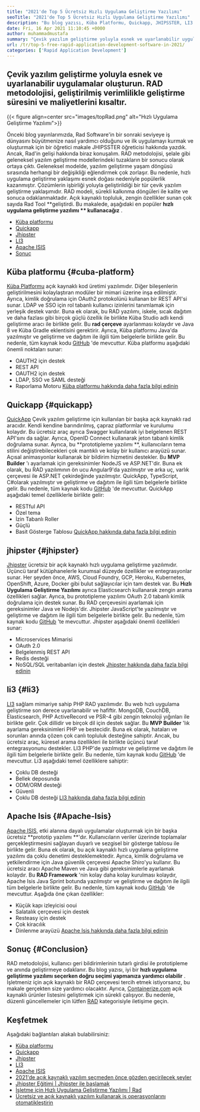 ```yaml
---
title: "2021'de Top 5 Ücretsiz Hızlı Uygulama Geliştirme Yazılımı" 
seoTitle: "2021'de Top 5 Ücretsiz Hızlı Uygulama Geliştirme Yazılımı" 
description: "Bu blog yazısı, Küba Platformu, Quickapp, JHIPSSTER, LI3 ve Apache Isis dahil olmak üzere yaygın olarak kullanılan açık kaynaklı hızlı uygulama geliştirme yazılımı açıklanmaktadır." 
date: Fri, 16 Apr 2021 11:10:45 +0000
author: muhammadmustafa
summary: "Çevik yazılım geliştirme yoluyla esnek ve uyarlanabilir uygulamalar oluşturun. RAD metodolojisi, geliştirilmiş verimlilikle geliştirme süresini ve maliyetlerini kısaltır." 
url: /tr/top-5-free-rapid-application-development-software-in-2021/
categories: ['Rapid Application Development']
---
```


## Çevik yazılım geliştirme yoluyla esnek ve uyarlanabilir uygulamalar oluşturun. RAD metodolojisi, geliştirilmiş verimlilikle geliştirme süresini ve maliyetlerini kısaltır.

{{< figure align=center src="images/topRad.png" alt="Hızlı Uygulama Geliştirme Yazılımı">}}

Önceki blog yayınlarımızda, Rad Software'in bir sonraki seviyeye iş dünyasını büyütmenize nasıl yardımcı olduğunu ve ilk uygulamayı kurmak ve oluşturmak için bir öğretici makale JHIPSSTER öğreticisi hakkında yazdık. Ancak, Rad'in gelişi hakkında biraz konuşalım. RAD metodolojisi, şelale gibi geleneksel yazılım geliştirme modellerindeki tuzakların bir sonucu olarak ortaya çıktı. Geleneksel modelde, yazılım geliştirme yaşam döngüsü sırasında herhangi bir değişikliği eğlendirmek çok zorlaşır. Bu nedenle, hızlı uygulama geliştirme yaklaşımı esnek doğası nedeniyle popülerlik kazanmıştır. Çözümlerin işbirliği yoluyla geliştirildiği bir tür çevik yazılım geliştirme yaklaşımıdır. RAD modeli, sürekli kalkınma döngüleri ile kalite ve sonuca odaklanmaktadır. Açık kaynaklı topluluk, zengin özellikler sunan çok sayıda Rad Tool **geliştirdi. Bu makalede, aşağıdaki en popüler  **hızlı uygulama geliştirme yazılımı **  kullanacağız** .
  * [Küba platformu][1]
  * [Quickapp][2]
  * [Jhipster][3]
  * [LI3][4]
  * [Apache ISIS][5]
  * [Sonuç][6]

## Küba platformu   {#cuba-platform}
[Küba Platformu][7] açık kaynaklı kod üretimi yazılımıdır. Diğer bileşenlerin geliştirilmesini kolaylaştıran modüler bir mimari üzerine inşa edilmiştir. Ayrıca, kimlik doğrulama için OAuth2 protokolünü kullanan bir REST API'si sunar. LDAP ve SSO için rol tabanlı kullanıcı izinlerini tanımlamak için yerleşik destek vardır. Buna ek olarak, bu RAD yazılımı, iskele, sıcak dağıtım ve daha fazlası gibi birçok güçlü özellik ile birlikte Küba Studio adlı kendi geliştirme aracı ile birlikte gelir. Bu **rad çerçeve**  ayarlanması kolaydır ve Java 8 ve Küba Gradle eklentisini gerektirir. Ayrıca, Küba platformu Java'da yazılmıştır ve geliştirme ve dağıtım ile ilgili tüm belgelerle birlikte gelir. Bu nedenle, tüm kaynak kodu [GitHub][8] 'de mevcuttur.
Küba platformu aşağıdaki önemli noktaları sunar:
  * OAUTH2 için destek
  * REST API
  * OAUTH2 için destek
  * LDAP, SSO ve SAML desteği
  * Raporlama Motoru
[Küba platformu hakkında daha fazla bilgi edinin][9]

## Quickapp   {#quickapp}
[QuickApp][10] Çevik yazılım geliştirme için kullanılan bir başka açık kaynaklı rad aracıdır. Kendi kendine barındırılmış, çapraz platformlar ve kurulumu kolaydır. Bu ücretsiz araç ayrıca Swagger kullanılarak iyi belgelenen REST API'sını da sağlar. Ayrıca, OpenID Connect kullanarak jeton tabanlı kimlik doğrulama sunar. Ayrıca, bu **prototipleme yazılımı **, kullanıcıların tema stilini değiştirebilecekleri çok mantıklı ve kolay bir kullanıcı arayüzü sunar. Açısal animasyonlar kullanarak bir bildirim hizmetini destekler. Bu  **MVP Builder**   'ı ayarlamak için gereksinimler NodeJS ve ASP.NET'dir. Buna ek olarak, bu RAD yazılımının ön ucu Angular9'da yazılmıştır ve arka uç, varlık çerçevesi ile ASP.NET çekirdeğinde yazılmıştır. QuickApp, TypeScript, C#olarak yazılmıştır ve geliştirme ve dağıtım ile ilgili tüm belgelerle birlikte gelir. Bu nedenle, tüm kaynak kodu [GitHub][8] 'de mevcuttur.
QuickApp aşağıdaki temel özelliklerle birlikte gelir:
  * RESTful API
  * Özel tema
  * İzin Tabanlı Roller
  * Güçlü
  * Basit Gösterge Tablosu
[QuickApp hakkında daha fazla bilgi edinin][11]

## jhipster   {#jhipster}
[Jhipster][12] ücretsiz bir açık kaynaklı hızlı uygulama geliştirme yazılımıdır. Üçüncü taraf kütüphanelerle kurumsal düzeyde özellikler ve entegrasyonlar sunar. Her şeyden önce, AWS, Cloud Foundry, GCP, Heroku, Kubernetes, OpenShift, Azure, Docker gibi bulut sağlayıcılar için tam destek var. Bu **Hızlı Uygulama Geliştirme Yazılımı**  ayrıca Elasticsearch kullanarak zengin arama özellikleri sağlar. Ayrıca, bu prototipleme yazılımı OAuth 2.0 tabanlı kimlik doğrulama için destek sunar. Bu RAD çerçevesini ayarlamak için gereksinimler Java ve Nodejs'dir. Jhipster JavaScript'te yazılmıştır ve geliştirme ve dağıtım ile ilgili tüm belgelerle birlikte gelir. Bu nedenle, tüm kaynak kodu [GitHub][13] 'te mevcuttur.
Jhipster aşağıdaki önemli özellikleri sunar:
  * Microservices Mimarisi
  * OAuth 2.0
  * Belgelenmiş REST API
  * Redis desteği
  * NoSQL/SQL veritabanları için destek
[Jhipster hakkında daha fazla bilgi edinin][12]

## li3   {#li3}
[LI3][14] sağlam mimariye sahip PHP RAD yazılımıdır. Bu web hızlı uygulama geliştirme son derece uyarlanabilir ve hafiftir. MongoDB, CouchDB, Elasticsearch, PHP ActiveRecord ve PSR-4 gibi zengin teknoloji yığınları ile birlikte gelir. Çok dillidir ve birçok dil için destek sağlar. Bu **MVP Builder**  'lık ayarlama gereksinimleri PHP ve bestecidir. Buna ek olarak, hataları ve sorunları anında çözen çok canlı topluluk desteğine sahiptir. Ancak, bu ücretsiz araç, küresel arama özellikleri ile birlikte üçüncü taraf entegrasyonunu destekler. LI3 PHP'de yazılmıştır ve geliştirme ve dağıtım ile ilgili tüm belgelerle birlikte gelir. Bu nedenle, tüm kaynak kodu [GitHub][15] 'de mevcuttur.
Li3 aşağıdaki temel özelliklere sahiptir:
  * Çoklu DB desteği
  * Bellek deposunda
  * ODM/ORM desteği
  * Güvenli
  * Çoklu DB desteği
[LI3 hakkında daha fazla bilgi edinin][16]

## Apache Isis   {#Apache-Isis}
[Apache ISIS][17], etki alanına dayalı uygulamalar oluşturmak için bir başka ücretsiz **prototip yazılımı **'dır. Kullanıcıların veriler üzerinde toplamalar gerçekleştirmesini sağlayan duyarlı ve sezgisel bir gösterge tablosu ile birlikte gelir. Buna ek olarak, bu açık kaynaklı hızlı uygulama geliştirme yazılımı da çoklu denetimi desteklemektedir. Ayrıca, kimlik doğrulama ve yetkilendirme için Java güvenlik çerçevesi Apache Shiro'yu kullanır. Bu ücretsiz aracı Apache Maven ve Java gibi gereksinimlerle ayarlamak kolaydır. Bu  **RAD Framework**   'nin kolay daha kolay kurulması kolaydır, Apache Isis Java Sprint botunda yazılmıştır ve geliştirme ve dağıtım ile ilgili tüm belgelerle birlikte gelir. Bu nedenle, tüm kaynak kodu [GitHub][18] 'de mevcuttur.
Aşağıda öne çıkan özellikler:
  * Küçük kapı izleyicisi ooui
  * Salatalık çerçevesi için destek
  * Resteasy için destek
  * Çok kiracılık
  * Dinlenme arayüzü
[Apache Isis hakkında daha fazla bilgi edinin][19]

## Sonuç   {#Conclusion}
RAD metodolojisi, kullanıcı geri bildirimlerinin tutarlı girdisi ile prototipleme ve anında geliştirmeye odaklanır. Bu blog yazısı, iyi bir **hızlı uygulama geliştirme yazılımı seçerken doğru seçimi yapmanıza yardımcı olabilir** . İşletmeniz için açık kaynaklı bir RAD çerçevesi tercih etmek istiyorsanız, bu makale gerçekten size yardımcı olacaktır. Ayrıca, [Containerize.com][20] açık kaynaklı ürünler listesini geliştirmek için sürekli çalışıyor. Bu nedenle, düzenli güncellemeler için lütfen [RAD][21] kategorisiyle iletişime geçin.

## Keşfetmek
Aşağıdaki bağlantıları alakalı bulabilirsiniz:
  * [Küba platformu][7]
  * [Quickapp][10]
  * [Jhipster][12]
  * [LI3][22]
  * [Apache ISIS][17]
  * [2021'de açık kaynaklı yazılım seçmeden önce gözden geçirilecek şeyler][23]
  * [Jhipster Eğitimi | Jhipster ile başlamak][24]
  * [İşletme için Hızlı Uygulama Geliştirme Yazılımı | Rad][25]
  * [Ücretsiz ve açık kaynaklı yazılım kullanarak iş operasyonlarını otomatikleştirin][26]

  
[1]: #CUBA-Platform
[2]: #QuickApp
[3]: #Jhipster
[4]: #li3
[5]: #Apache-Isis
[6]: #Conclusion
[7]: https://products.containerize.com/rad/cuba
[8]: https://github.com/cuba-platform/cuba
[9]: https://www.cuba-platform.com/
[10]: https://products.containerize.com/rad/quickapp
[11]: https://www.ebenmonney.com/quickapp-asp-net-core-angular-startup-project-template/
[12]: https://products.containerize.com/rad/jhipster
[13]: https://github.com/jhipster/generator-jhipster
[14]: https://products.containerize.com/rad/li3/
[15]: https://github.com/UnionOfRAD/lithium
[16]: https://li3.me/
[17]: https://products.containerize.com/rad/apache-isis
[18]: https://github.com/apache/isis
[19]: https://isis.apache.org/
[20]: https://www.containerize.com/
[21]: https://products.containerize.com/rad
[22]: https://products.containerize.com/rad/li3
[23]: https://blog.containerize.com/cmdb-software/things-to-review-before-opting-open-source-software-in-2021/
[24]: https://blog.containerize.com/rapid-application-development/jhipster-tutorial-getting-started-with-rad-software/
[25]: https://blog.containerize.com/rapid-application-development/rapid-application-development-software-for-business-rad/
[26]: https://blog.containerize.com/blogging/automate-business-operations-using-open-source-software/
